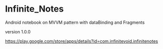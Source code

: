 # Infinite_Notes
Android notebook on MVVM pattern with dataBinding and Fragments

version 1.0.0

https://play.google.com/store/apps/details?id=com.infinitevoid.infinitenotes
